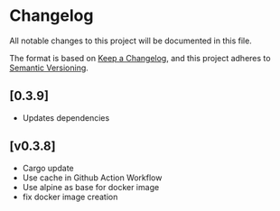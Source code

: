 # Changelog

All notable changes to this project will be documented in this file.

The format is based on [Keep a Changelog](https://keepachangelog.com/en/1.0.0/),
and this project adheres to [Semantic Versioning](https://semver.org/spec/v2.0.0.html).

## [0.3.9]

- Updates dependencies

## [v0.3.8]

- Cargo update
- Use cache in Github Action Workflow
- Use alpine as base for docker image
- fix docker image creation

